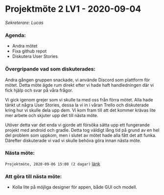 # Projektmöte 2 LV1 - 2020-09-04
*Sekreterare: Lucas*

### Agenda:
- Andra mötet
- Fixa github repot
- Diskutera User Stories

### Övergripande vad som diskuterades:

Andra gången gruppen snackade, vi använde Discord som plattform för mötet. Detta möte ägde rum direkt efter vi hade haft handledningen där vi fick hjälp och svar på våra frågor.

Vi gick igenom grejer som vi skulle ta med oss från förra mötet. Alla hade tänkt ut några User Stories, dessa la vi in i våran Trello och diskuterade kring hur vi skulle dela upp dem. Vi kom fram till att det kommer krävas lite mer arbete och skjuter upp det till nästa möte.

Utöver detta var det enda vi gjorde att försöka sätta upp ett fungerande projekt med android och gradle. Detta tog väldigt lång tid på grund av en hel del problem som uppkom, men i slutet av mötet hade alla fått det att funka. Därefter diskuterade vi vad vi skulle behöva göra innan nästa möte.

### Nästa möte:
```Projektmöte, 2020-09-06 15:00 (2 dagar)``` [länk](https://github.com/DKWA0000/OOPP-HT20/blob/master/Notes%20From%20Project%20Meetings/2020-09-06%20-%20Projektm%C3%B6te%203%20LV1.md)

### Att göra till nästa möte:
- Kolla lite på möjliga designer för appen, både GUI och modell.
